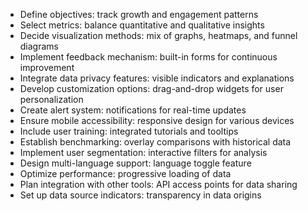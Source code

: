 - Define objectives: track growth and engagement patterns
- Select metrics: balance quantitative and qualitative insights
- Decide visualization methods: mix of graphs, heatmaps, and funnel diagrams
- Implement feedback mechanism: built-in forms for continuous improvement
- Integrate data privacy features: visible indicators and explanations
- Develop customization options: drag-and-drop widgets for user personalization
- Create alert system: notifications for real-time updates
- Ensure mobile accessibility: responsive design for various devices
- Include user training: integrated tutorials and tooltips
- Establish benchmarking: overlay comparisons with historical data
- Implement user segmentation: interactive filters for analysis
- Design multi-language support: language toggle feature
- Optimize performance: progressive loading of data
- Plan integration with other tools: API access points for data sharing
- Set up data source indicators: transparency in data origins